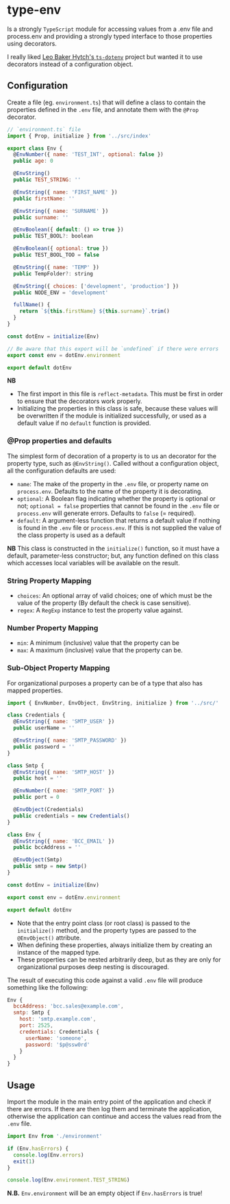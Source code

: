 # type-env

Is a strongly `TypeScript` module for accessing values from a .env file and process.env and providing a strongly typed
interface to those properties using decorators.

I really liked [Leo Baker Hytch's `ts-dotenv`](https://github.com/LeoBakerHytch/ts-dotenv) project but wanted it to use
decorators instead of a configuration object.

## Configuration

Create a file (eg. `environment.ts`) that will define a class to contain the properties defined in the `.env` file, and
annotate them with the `@Prop` decorator.

```js
// `environment.ts` file
import { Prop, initialize } from '../src/index'

export class Env {
  @EnvNumber({ name: 'TEST_INT', optional: false })
  public age: 0

  @EnvString()
  public TEST_STRING: ''

  @EnvString({ name: 'FIRST_NAME' })
  public firstName: ''

  @EnvString({ name: 'SURNAME' })
  public surname: ''

  @EnvBoolean({ default: () => true })
  public TEST_BOOL?: boolean

  @EnvBoolean({ optional: true })
  public TEST_BOOL_TOO = false

  @EnvString({ name: 'TEMP' })
  public TempFolder?: string

  @EnvString({ choices: ['development', 'production'] })
  public NODE_ENV = 'development'

  fullName() {
    return `${this.firstName} ${this.surname}`.trim()
  }
}

const dotEnv = initialize(Env)

// Be aware that this export will be `undefined` if there were errors
export const env = dotEnv.environment

export default dotEnv
```

**NB**

- The first import in this file is `reflect-metadata`. This must be first in order to ensure that the decorators work
  properly.
- Initializing the properties in this class is safe, because these values will be overwritten if the module is
  initialized successfully, or used as a default value if no `default` function is provided.

### @Prop properties and defaults

The simplest form of decoration of a property is to us an decorator for the property type, such as `@EnvString()`.
Called without a configuration object, all the configuration defaults are used:

- `name`: The make of the property in the `.env` file, or property name on `process.env`. Defaults to the name of the
  property it is decorating.
- `optional`: A Boolean flag indicating whether the property is optional or not; `optional = false` properties that
  cannot be found in the `.env` file or `process.env` will generate errors. Defaults to `false` (= required).
- `default`: A argument-less function that returns a default value if nothing is found in the `.env` file or
  `process.env`. If this is not supplied the value of the class property is used as a default

**NB** This class is constructed in the `initialize()` function, so it must have a default, parameter-less constructor;
but, any function defined on this class which accesses local variables will be available on the result.

### String Property Mapping

- `choices`: An optional array of valid choices; one of which must be the value of the property (By default the check is
  case sensitive).
- `regex`: A `RegExp` instance to test the property value against.

### Number Property Mapping

- `min`: A minimum (inclusive) value that the property can be
- `max`: A maximum (inclusive) value that the property can be.

### Sub-Object Property Mapping

For organizational purposes a property can be of a type that also has mapped properties.

```js
import { EnvNumber, EnvObject, EnvString, initialize } from '../src/'

class Credentials {
  @EnvString({ name: 'SMTP_USER' })
  public userName = ''

  @EnvString({ name: 'SMTP_PASSWORD' })
  public password = ''
}

class Smtp {
  @EnvString({ name: 'SMTP_HOST' })
  public host = ''

  @EnvNumber({ name: 'SMTP_PORT' })
  public port = 0

  @EnvObject(Credentials)
  public credentials = new Credentials()
}

class Env {
  @EnvString({ name: 'BCC_EMAIL' })
  public bccAddress = ''

  @EnvObject(Smtp)
  public smtp = new Smtp()
}

const dotEnv = initialize(Env)

export const env = dotEnv.environment

export default dotEnv

```

- Note that the entry point class (or root class) is passed to the `initialize()` method, and the property types are
  passed to the `@EnvObject()` attribute.
- When defining these properties, always initialize them by creating an instance of the mapped type.
- These properties can be nested arbitrarily deep, but as they are only for organizational purposes deep nesting is
  discouraged.

The result of executing this code against a valid `.env` file will produce something like the following:

```js
Env {
  bccAddress: 'bcc.sales@example.com',
  smtp: Smtp {
    host: 'smtp.example.com',
    port: 2525,
    credentials: Credentials {
      userName: 'someone',
      password: '$p@ssw0rd'
    }
  }
}
```

## Usage

Import the module in the main entry point of the application and check if there are errors. If there are then log them
and terminate the application, otherwise the application can continue and access the values read from the `.env` file.

```js
import Env from './environment'

if (Env.hasErrors) {
  console.log(Env.errors)
  exit(1)
}

console.log(Env.environment.TEST_STRING)
```

**N.B.** `Env.environment` will be an empty object if `Env.hasErrors` is true!
